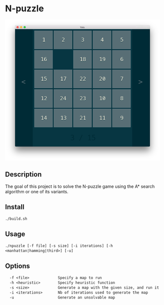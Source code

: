 # N-puzzle

![screenshot](screenshot.png)

## Description

The goal of this project is to solve the N-puzzle game using the A\* search algorithm or one of its variants.

## Install

```
./build.sh
```

## Usage

```
./npuzzle [-f file] [-s size] [-i iterations] [-h <manhattan|hamming|third>] [-u]
```

## Options

```
  -f <file>             Specify a map to run
  -h <heuristic>        Specify heuristic function
  -s <size>             Generate a map with the given size, and run it
  -i <iterations>       Nb of iterations used to generate the map
  -u                    Generate an unsolvable map
```
